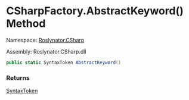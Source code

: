 # CSharpFactory\.AbstractKeyword\(\) Method

Namespace: [Roslynator.CSharp](../../README.md)

Assembly: Roslynator\.CSharp\.dll

```csharp
public static SyntaxToken AbstractKeyword()
```

### Returns

[SyntaxToken](https://docs.microsoft.com/en-us/dotnet/api/microsoft.codeanalysis.syntaxtoken)

